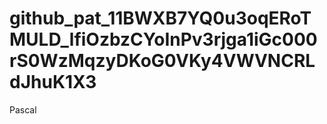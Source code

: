 # 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
Pascal

